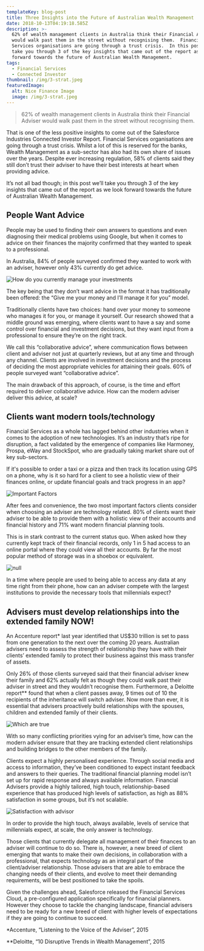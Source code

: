 ```yaml
---
templateKey: blog-post
title: Three Insights into the Future of Australian Wealth Management
date: 2018-10-13T04:19:18.585Z
description: >-
  62% of wealth management clients in Australia think their Financial Adviser
  would walk past them in the street without recognising them.  Financial
  Services organisations are going through a trust crisis.  In this post we’ll
  take you through 3 of the key insights that came out of the report as we look
  forward towards the future of Australian Wealth Management.
tags:
  - Financial Services
  - Connected Investor
thumbnail: /img/3-strat.jpeg
featuredImage:
  alt: Nice Finance Image
  image: /img/3-strat.jpeg
---
```

> 62% of wealth management clients in Australia think their Financial Adviser would walk past them in the street without recognising them.

That is one of the less positive insights to come out of the Salesforce Industries Connected Investor Report. Financial Services organisations are going through a trust crisis. Whilst a lot of this is reserved for the banks, Wealth Management as a sub-sector has also had its own share of issues over the years. Despite ever increasing regulation, 58% of clients said they still don’t trust their adviser to have their best interests at heart when providing advice.

It’s not all bad though; in this post we’ll take you through 3 of the key insights that came out of the report as we look forward towards the future of Australian Wealth Management.

## People Want Advice

People may be used to finding their own answers to questions and even diagnosing their medical problems using Google, but when it comes to advice on their finances the majority confirmed that they wanted to speak to a professional.

In Australia, 84% of people surveyed confirmed they wanted to work with an adviser, however only 43% currently do get advice.

![How do you currently manage your investments](/img/advice.png)

The key being that they don’t want advice in the format it has traditionally been offered: the “Give me your money and I’ll manage it for you” model.

Traditionally clients have two choices: hand over your money to someone who manages it for you, or manage it yourself.  Our research showed that a middle ground was emerging, where clients want to have a say and some control over financial and investment decisions, but they want input from a professional to ensure they’re on the right track.  

We call this “collaborative advice”, where communication flows between client and adviser not just at quarterly reviews, but at any time and through any channel.  Clients are involved in investment decisions and the process of deciding the most appropriate vehicles for attaining their goals. 60% of people surveyed want “collaborative advice”.

The main drawback of this approach, of course, is the time and effort required to deliver collaborative advice.  How can the modern adviser deliver this advice, at scale?

## Clients want modern tools/technology

Financial Services as a whole has lagged behind other industries when it comes to the adoption of new technologies.  It’s an industry that’s ripe for disruption, a fact validated by the emergence of companies like Harmoney, Prospa, eWay and StockSpot, who are gradually taking market share out of key sub-sectors.

If it's possible to order a taxi or a pizza and then track its location using GPS on a phone, why is it so hard for a client to see a holistic view of their finances online, or update financial goals and track progress in an app?

![Important Factors](/img/factos.png)

After fees and convenience, the two most important factors clients consider when choosing an adviser are technology related. 80% of clients want their adviser to be able to provide them with a holistic view of their accounts and financial history and 71% want modern financial planning tools.

This is in stark contrast to the current status quo. When asked how they currently kept track of their financial records, only 1 in 5 had access to an online portal where they could view all their accounts. By far the most popular method of storage was in a shoebox or equivalent.

![null](/img/current.png)

In a time where people are used to being able to access any data at any time right from their phone, how can an adviser compete with the largest institutions to provide the necessary tools that millennials expect?

## Advisers must develop relationships into the extended family NOW!

An Accenture report* last year identified that US$30 trillion is set to pass from one generation to the next over the coming 20 years. Australian advisers need to assess the strength of relationship they have with their clients’ extended family to protect their business against this mass transfer of assets.

Only 26% of those clients surveyed said that their financial adviser knew their family and 62% actually felt as though they could walk past their adviser in street and they wouldn’t recognise them. Furthermore, a Deloitte report\*\* found that when a client passes away, 9 times out of 10 the recipients of the inheritance will switch adviser. Now more than ever, it is essential that advisers proactively build relationships with the spouses, children and extended family of their clients.

![Which are true](/img/factors.png)

With so many conflicting priorities vying for an adviser’s time, how can the modern adviser ensure that they are tracking extended client relationships and building bridges to the other members of the family.

Clients expect a highly personalised experience. Through social media and access to information, they’ve been conditioned to expect instant feedback and answers to their queries. The traditional financial planning model isn’t set up for rapid response and always available information.  Financial Advisers provide a highly tailored, high touch, relationship-based experience that has produced high levels of satisfaction, as high as 88% satisfaction in some groups, but it’s not scalable.

![Satisfaction with advisor](/img/satisfaction.png)

In order to provide the high touch, always available, levels of service that millennials expect, at scale, the only answer is technology.  

Those clients that currently delegate all management of their finances to an adviser will continue to do so. There is, however, a new breed of client emerging that wants to make their own decisions, in collaboration with a professional, that expects technology as an integral part of the client/adviser relationship. Those advisers that are able to embrace the changing needs of their clients, and evolve to meet their demanding requirements, will be best positioned to take the spoils.

Given the challenges ahead, Salesforce released the Financial Services Cloud, a pre-configured application specifically for financial planners. However they choose to tackle the changing landscape, financial advisers need to be ready for a new breed of client with higher levels of expectations if they are going to continue to succeed.

\*Accenture, “Listening to the Voice of the Adviser”, 2015

\*\*Deloitte, “10 Disruptive Trends in Wealth Management”, 2015
